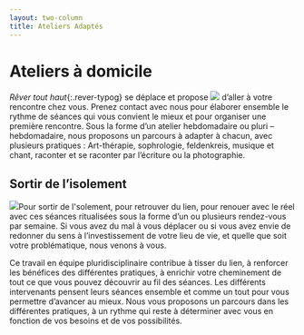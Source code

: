 ```yaml
---
layout: two-column
title: Ateliers Adaptés
---
```

# Ateliers à domicile

*Rêver tout haut*{:.rever-typog} se déplace et propose <img src="http://res.cloudinary.com/dnxcesebo/image/upload/c_scale,h_400,r_10/v1527692998/lapin_rape_wirg0x.jpg" class="img-right"/> d’aller à votre rencontre chez vous. Prenez contact avec nous pour élaborer ensemble le rythme de séances qui vous convient le mieux et pour organiser une première rencontre. Sous la forme d’un atelier hebdomadaire ou pluri – hebdomadaire, nous proposons un parcours à adapter à chacun, avec plusieurs pratiques : Art-thérapie, sophrologie, feldenkreis, musique et chant, raconter et se raconter par l’écriture ou la photographie. 

## Sortir de l’isolement 
<img src="http://res.cloudinary.com/dnxcesebo/image/upload/c_scale,h_400,r_10/v1527693006/pendule_Stéphanie_m95o4a.jpg" class="img"/>Pour sortir de l'solement, pour retrouver du lien, pour renouer avec le réel avec ces séances ritualisées sous la forme d’un ou plusieurs rendez-vous par semaine. Si vous avez du mal à vous déplacer ou si vous avez envie de redonner du sens à l’investissement de votre lieu de vie, et quelle que soit votre problématique, nous venons à vous. 

Ce travail en équipe pluridisciplinaire contribue à tisser du lien, à renforcer les bénéfices des différentes pratiques, à enrichir votre cheminement de tout ce que vous pouvez découvrir au fil des séances. Les différents intervenants pensent leurs séances ensemble et comme un tout pour vous permettre d’avancer au mieux. Nous vous proposons un parcours dans les différentes pratiques, à un rythme qui reste à déterminer avec vous en fonction de vos besoins et de vos possibilités.  

